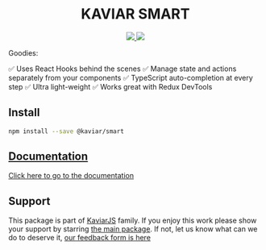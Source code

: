 <h1 align="center">KAVIAR SMART</h1>

<p align="center">
  <a href="https://travis-ci.org/kaviarjs/smart">
    <img src="https://api.travis-ci.org/kaviarjs/smart.svg?branch=master" />
  </a>
  <a href="https://coveralls.io/github/kaviarjs/smart?branch=master">
    <img src="https://coveralls.io/repos/github/kaviarjs/smart/smart.svg?branch=master" />
  </a>
</p>

Goodies:

✅ Uses React Hooks behind the scenes
✅ Manage state and actions separately from your components
✅ TypeScript auto-completion at every step
✅ Ultra light-weight
✅ Works great with Redux DevTools

## Install

```bash
npm install --save @kaviar/smart
```

## [Documentation](./DOCUMENTATION.md)

[Click here to go to the documentation](./DOCUMENTATION.md)

## Support

This package is part of [KaviarJS](https://www.kaviarjs.com) family. If you enjoy this work please show your support by starring [the main package](https://github.com/kaviarjs/kaviar). If not, let us know what can we do to deserve it, [our feedback form is here](https://forms.gle/DTMg5Urgqey9QqLFA)
